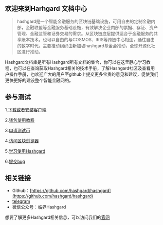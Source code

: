 ## 欢迎来到Harhgard 文档中心



> hashgard是一个智能金融服务的区块链基础设施，可用自由的定制金融内部，金融联盟等金融服务基础设施，有效解决企业内部的票据、存证、资产管理、金融监管和证券交易的需求。从区块链底层提供适合于金融服务的共享账本技术。也可以自由的与COSMOS、IRIS等跨链中心相连，通往自由的数字时代。主要推动组织由新加坡hashgard基金会推动，全球开源化社区进行推动。

Hashgard文档库是所有Hashgard所有文档的集合，你可以在这里静心学习教程，也可以在查询获取Hashgard相关的技术手册，了解Hashgard社区及查看用户操作手册，也欢迎广大的用户至github上提交更多宝贵的意见和建议，促使我们更快更好的建设整个智能金融网络。



## 参与测试

1.[下载或者安装客户端](./learn/installation.md)

2.[钱包使用教程](./cli/hashgardcli/keys/add.md)

3.[申请测试币](./cli/hashgardcli/Faucet/send.md)

4.[访问区块浏览器](https://www.gardplorer.io)

5.[学习使用Hashgard](./learn/Guide/README.md)

6.[提交bug](https://github.com/hashgard/hashgard)



## 相关链接

- Github：[https://github.com/hashgard/hashgard](https://github.com/hashgard/hashgard)
- [telegram](https://t.me/hashgard)
- 微信公众号：临界Hashgard



想要了解更多Hashgard相关信息，可以访问我们的[官网](https://www.hashgard.io/#/)
